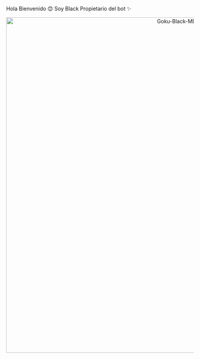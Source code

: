 Hola Bienvenido 😊
Soy Black Propietario del bot ✨
<p align="center">
<img src="https://telegra.ph/file/49baa73f0c2f42ad7e85b.png" alt="Goku-Black-MD" width="900"/>
</p>